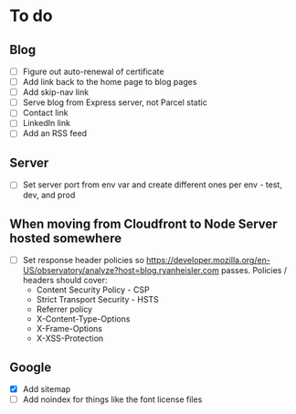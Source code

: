 # To do

## Blog

- [ ] Figure out auto-renewal of certificate
- [ ] Add link back to the home page to blog pages
- [ ] Add skip-nav link
- [ ] Serve blog from Express server, not Parcel static
- [ ] Contact link
- [ ] LinkedIn link
- [ ] Add an RSS feed

## Server

- [ ] Set server port from env var and create different ones per env - test, dev, and prod

## When moving from Cloudfront to Node Server hosted somewhere

- [ ] Set response header policies so https://developer.mozilla.org/en-US/observatory/analyze?host=blog.ryanheisler.com
  passes. Policies / headers should cover:
    - Content Security Policy - CSP
    - Strict Transport Security - HSTS
    - Referrer policy
    - X-Content-Type-Options
    - X-Frame-Options
    - X-XSS-Protection

## Google

- [X] Add sitemap
- [ ] Add noindex for things like the font license files